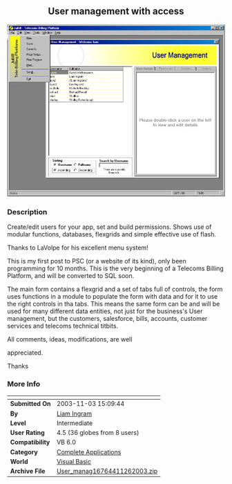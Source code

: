 ﻿<div align="center">

## User management with access

<img src="PIC20031126105259341.jpg">
</div>

### Description

Create/edit users for your app, set and build permissions. Shows use of modular functions, databases, flexgrids and simple effective use of flash.

Thanks to LaVolpe for his excellent menu system!

This is my first post to PSC (or a website of its kind), only been programming for 10 months. This is the very beginning of a Telecoms Billing Platform, and will be converted to SQL soon.

The main form contains a flexgrid and a set of tabs full of controls, the form uses functions in a module to populate the form with data and for it to use the right controls in tha tabs. This means the same form can be and will be used for many different data entities, not just for the business's User management, but the customers, salesforce, bills, accounts, customer services and telecoms technical titbits.

All comments, ideas, modifications, are well

appreciated.

Thanks
 
### More Info
 


<span>             |<span>
---                |---
**Submitted On**   |2003-11-03 15:09:44
**By**             |[Liam Ingram](https://github.com/Planet-Source-Code/PSCIndex/blob/master/ByAuthor/liam-ingram.md)
**Level**          |Intermediate
**User Rating**    |4.5 (36 globes from 8 users)
**Compatibility**  |VB 6\.0
**Category**       |[Complete Applications](https://github.com/Planet-Source-Code/PSCIndex/blob/master/ByCategory/complete-applications__1-27.md)
**World**          |[Visual Basic](https://github.com/Planet-Source-Code/PSCIndex/blob/master/ByWorld/visual-basic.md)
**Archive File**   |[User\_manag16764411262003\.zip](https://github.com/Planet-Source-Code/liam-ingram-user-management-with-access__1-50137/archive/master.zip)








